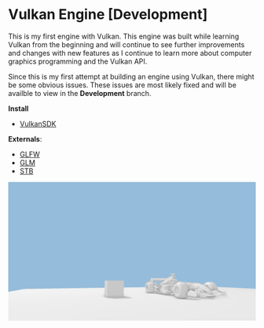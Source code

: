 # Vulkan Engine [Development]

This is my first engine with Vulkan. This engine was built while learning Vulkan from the beginning and will continue to see further improvements and changes
with new features as I continue to learn more about computer graphics programming and the Vulkan API.

Since this is my first attempt at building an engine using Vulkan, there might be some obvious issues. These issues are most likely fixed 
and will be availble to view in the **Development** branch.

**Install**
* [VulkanSDK](https://vulkan.lunarg.com/sdk/home)

**Externals**:
* [GLFW](https://www.glfw.org/)
* [GLM](https://github.com/g-truc/glm)
* [STB](https://github.com/nothings/stb)

![Running Instance of current engine](pictures/RunninEngineGam.PNG)